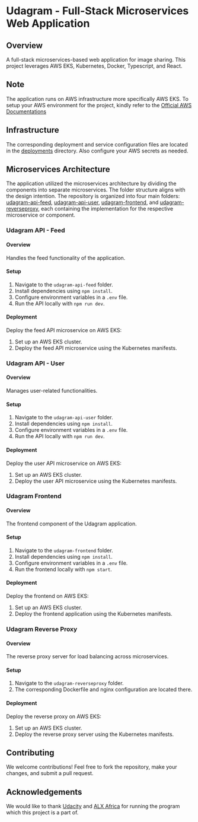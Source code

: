 # Udagram - Full-Stack Microservices Web Application

## Overview
A full-stack microservices-based web application for image sharing. This project leverages AWS EKS, Kubernetes, Docker, Typescript, and React.

## Note
The application runs on AWS infrastructure more specifically AWS EKS. To setup your AWS environment for the project, kindly refer to the [Official AWS Documentations](https://docs.aws.amazon.com/eks/latest/userguide/getting-started.html)

## Infrastructure
The corresponding deployment and service configuration files are located in the [deployments](./deploy) directory. Also configure your AWS secrets as needed.

## Microservices Architecture

The application utilized the microservices architecture by dividing the components into separate microservices. The folder structure aligns with the design intention.
The repository is organized into four main folders: [udagram-api-feed](./udagram-api-feed), [udagram-api-user](./udagram-api-user), [udagram-frontend](./udagram-api-user), and [udagram-reverseproxy](./udagram-reverseproxy), each containing the implementation for the respective microservice or component.

### Udagram API - Feed

#### Overview
Handles the feed functionality of the application.

#### Setup
1. Navigate to the `udagram-api-feed` folder.
2. Install dependencies using `npm install`.
3. Configure environment variables in a `.env` file.
4. Run the API locally with `npm run dev`.

#### Deployment
Deploy the feed API microservice on AWS EKS:
1. Set up an AWS EKS cluster.
2. Deploy the feed API microservice using the Kubernetes manifests.

### Udagram API - User

#### Overview
Manages user-related functionalities.

#### Setup
1. Navigate to the `udagram-api-user` folder.
2. Install dependencies using `npm install`.
3. Configure environment variables in a `.env` file.
4. Run the API locally with `npm run dev`.

#### Deployment
Deploy the user API microservice on AWS EKS:
1. Set up an AWS EKS cluster.
2. Deploy the user API microservice using the Kubernetes manifests.

### Udagram Frontend

#### Overview
The frontend component of the Udagram application.

#### Setup
1. Navigate to the `udagram-frontend` folder.
2. Install dependencies using `npm install`.
3. Configure environment variables in a `.env` file.
4. Run the frontend locally with `npm start`.

#### Deployment
Deploy the frontend on AWS EKS:
1. Set up an AWS EKS cluster.
2. Deploy the frontend application using the Kubernetes manifests.

### Udagram Reverse Proxy

#### Overview
The reverse proxy server for load balancing across microservices.

#### Setup
1. Navigate to the `udagram-reverseproxy` folder.
2. The corresponding Dockerfile and nginx configuration are located there.

#### Deployment
Deploy the reverse proxy on AWS EKS:
1. Set up an AWS EKS cluster.
2. Deploy the reverse proxy server using the Kubernetes manifests.

## Contributing
We welcome contributions! Feel free to fork the repository, make your changes, and submit a pull request.

## Acknowledgements
We would like to thank [Udacity](https://udacity.com) and [ALX Africa](https://www.alxafrica.com/) for running the program which this project is a part of.
